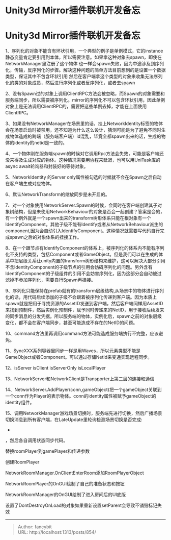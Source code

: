 # Unity3d Mirror插件联机开发备忘

<div class="header"><h1 class="single-title animate__animated animate__pulse animate__faster">Unity3d Mirror插件联机开发备忘</h1></div>

<div class="content" id="content"><p>1、序列化的对象不能含有环状引用，一个典型的例子是单例模式，它的instance静态变量肯定要引用到本体，所以需要注意。如果拿这种对象去spawn，即使在NetworkManager里注册了这个物体 也一样会spawn失败，因为中途涉及到序列化，传输，反序列化的步骤。解决这种问题的简单方法目前想到的是设置一个数据类型，保证其中不包含环状引用 然后在客户端拿这个类型的对象来收集无法序列化的类的对象成员，然后进行序列化或者反序列化，或者去spawn</p><p>2、没有Spawn过的对象上调用ClientRPC方法会被忽略，而Spawn的对象需要和服务端同步，所以需要被序列化。mirror的序列化不可以包含环状引用，因此单例对象上是无法调用ClientRPC的，需要把这些单例去掉，才能在上面使用ClientRPC。</p><p>3、如果没有NetworkManager在场景里的话，挂上NetworkIdentity标签的物体会在场景启动时被禁用，还不知道为什么这么设计，猜测可能是为了避免不同时生成物体造成的跨端（服务端客户端）id混乱，毕竟全都spawn出来的话，生成的物体的identity的netid是一致的。</p><p>4、一个物体刚在服务端spawn的时候对它调用Rpc方法会失效，可能是客户端还没来得及生成对应的物体。这种情况需要用协程来延迟，也可以用UniTask库的async await轮询器和封装好的等待对象。</p><p>5、NetworkIdentity 的Server only属性被勾选的时候就不会在Spawn之后自动在客户端生成对应物体。</p><p>6、默认NetworkTransform的缩放同步是未开启的。</p><p>7、对一个对象使用NetworkServer.Spawn的时候，会同时在客户端创建其子对象树结构，但是未使用NetworkBehaviour的对象是否会一起创建？答案是会的，有一个例外就是一个spawn出来的transform树形体系只能在根对象有一个IdentifyComponent。其他子级不能有Identify或者从NetworkBehaviour派生的component,因为会自动引入IdentifyComponent。这种情况就需要写代码自行完成spawn之后的对象体系的挂接工作。</p><p>8、在一个跟节点有IdentifyComponent的体系上，被序列化的体系内不能有序列化不支持的类型，包括Component或者GameObject。但是我们可以在生成的体系中把层级关系让unity内置的transform树形结构来维护，这可以解决大部分引用不含IdentityComponent的子级节点的引用会妨碍序列化的问题。另外含有IdentifyComponent的子级组件的引用不会妨害序列化，因为这部分会自动被过滤掉不参加序列化，需要自行Spawn再挂接。</p><p>9、序列化只能保持在prefab就有的transform层级结构,从场景中的物体进行序列化的话，用代码后续添加的子级不会跟着被序列化传递到客户端。因为本质上spawn就是把用于寻找资源的AssetID发送到客户端，然后客户端同样用AssetID来找到预制件，然后实例化预制件，赋予同时传递来的NetID，用于接收后续发来的同步消息的分发凭据。所以服务端的物体，实例化后，spawn之前的对象层级变化，都不会在客户端同步，甚至可能造成不存在的NetID的问题。</p><p>10、command方法里再调用command方法可能造成服务端执行不完整，应该避免。</p><p>11、SyncXXX系列容器里同步一样是用Waves，所以元素类型不能是GameObject或者Component。可以通过存储NetId来变通实现远程同步。</p><p>12、isServer isClient isServerOnly isLocalPlayer</p><p>13、NetworkServer和NetworkClient是Transporter上第二层的连接和通信</p><p>14、NetworkServer.AddPlayer(conn,gameObject)把一个gameObject关联到一个conn作为Player的表示物体。conn的identity属性被赋予gameObject的identity组件。</p><p>15、调用NetworkManager游戏场景切换时，服务端先进行切换，然后广播场景切换消息到所有客户端，在LateUpdate里轮询检测场景切换是否完成:</p><ul><li></li></ul><p>，然后各自调用状态同步代码。</p><p>替换roomPlayer到gamePlayer和传递参数</p><!-- raw HTML omitted --><!-- raw HTML omitted --><p>创建RoomPlayer</p><!-- raw HTML omitted --><!-- raw HTML omitted --><p>NetworkRoomManager.OnClientEnterRoom添加RoomPlayerObject</p><p>NetworkRoomPlayer的OnGUI绘制了自己的准备状态和按钮</p><p>NetworkRoomManager的OnGUI绘制了进入房间后的UI底版</p><p>设置了DontDestroyOnLoad的对象如果重新设置setParent会导致不销毁标记失效</p></div>



---

> Author: fancybit  
> URL: http://localhost:1313/posts/854/  

